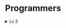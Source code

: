 # Programmers

<details>
<summary>Lv 3</summary>
<div markdown="3">

### [Lv 3]
|문제|링크|코드| 
|:---|:---:|---:| 
|입국심사|[입국심사 문제 링크](https://programmers.co.kr/learn/courses/30/lessons/43238)|[입국심사 문제 풀이](https://github.com/yh20studio/Algorithm-problem-solving/blob/master/programmers/lv.3/입국심사.py)| 
